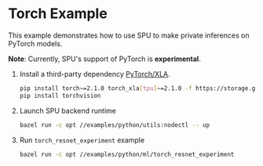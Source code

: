 # Torch Example

This example demonstrates how to use SPU to make private inferences on PyTorch models.

**Note**: Currently, SPU's support of PyTorch is **experimental**.

1. Install a third-party dependency [PyTorch/XLA](https://github.com/pytorch/xla).

    ```sh
    pip install torch~=2.1.0 torch_xla[tpu]~=2.1.0 -f https://storage.googleapis.com/libtpu-releases/index.html
    pip install torchvision
    ```

2. Launch SPU backend runtime

    ```sh
    bazel run -c opt //examples/python/utils:nodectl -- up
    ```

3. Run `torch_resnet_experiment` example

    ```sh
    bazel run -c opt //examples/python/ml/torch_resnet_experiment
    ```
